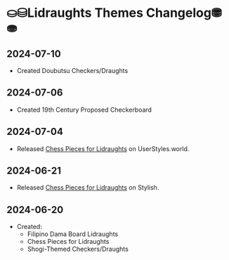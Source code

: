 # ⛀⛁Lidraughts Themes Changelog⛃⛂

## 2024-07-10
- Created Doubutsu Checkers/Draughts

## 2024-07-06
- Created 19th Century Proposed Checkerboard

## 2024-07-04
- Released [Chess Pieces for Lidraughts](https://userstyles.world/style/17079/chess-pieces-on-lidraughts) on UserStyles.world.

## 2024-06-21
- Released [Chess Pieces for Lidraughts](https://userstyles.org/styles/274927/lidraughts-chess-pieces) on Stylish.

## 2024-06-20
- Created:
  - Filipino Dama Board Lidraughts
  - Chess Pieces for Lidraughts
  - Shogi-Themed Checkers/Draughts
